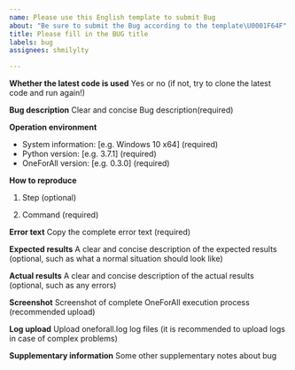 ```yaml
---
name: Please use this English template to submit Bug
about: "Be sure to submit the Bug according to the template\U0001F64F"
title: Please fill in the BUG title
labels: bug
assignees: shmilylty

---
```


**Whether the latest code is used**
Yes or no (if not, try to clone the latest code and run again!)

**Bug description**
Clear and concise Bug description(required)

**Operation environment**
 - System information: [e.g. Windows 10 x64] (required)
 - Python version: [e.g. 3.7.1] (required)
 - OneForAll version: [e.g. 0.3.0] (required)
 
**How to reproduce**
1. Step (optional)

2. Command (required)

**Error text**
Copy the complete error text (required)

**Expected results**
A clear and concise description of the expected results (optional, such as what a normal situation should look like)

**Actual results**
A clear and concise description of the actual results (optional, such as any errors)

**Screenshot**
Screenshot of complete OneForAll execution process (recommended upload)

**Log upload**
Upload oneforall.log log files (it is recommended to upload logs in case of complex problems)

**Supplementary information**
Some other supplementary notes about bug
